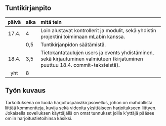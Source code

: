 ## Tuntikirjanpito

| päivä | aika | mitä tein  |
| :----:|:-----| :-----|
| 17.4. | 4    | Loin alustavat kontrollerit ja modulit, sekä yhdistin projektini toimimaan mLabin kanssa. |
|       | 0,5  | Tuntikirjanpidon säätämistä. |
| 18.4. | 3,5  | Tietokantataulujen users ja events yhdistäminen, sekä kirjautuminen valmiuteen (kirjatuminen puuttuu 18.4. commit-teksteistä). |
| yht   | 8    | | 

## Työn kuvaus
Tarkoituksena on luoda harjoituspäiväkirjasovellus, johon on mahdollista liittää kommentteja, kuvija sekä videoita yksittäiseen harjoitukseen liittyen. Jokaisella sovelluksen käyttäjällä on omat tunnukset joilla k'yttäjä pääsee omiin harjoitustietoihinsa käsiksi.
